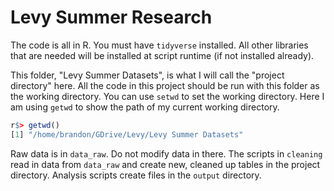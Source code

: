 # Levy Summer Research

The code is all in R. You must have `tidyverse` installed. All other libraries that
are needed will be installed at script runtime (if not installed already).

This folder, "Levy Summer Datasets",
is what I will call the "project directory" here. All the code in this project should be run
with this folder as the working directory. You can use `setwd` to set the working directory.
Here I am using `getwd` to show the path of my current working directory.

```r
r$> getwd()
[1] "/home/brandon/GDrive/Levy/Levy Summer Datasets"
```

Raw data is in `data_raw`. Do not modify data in there. The scripts in `cleaning`
read in data from `data_raw` and create new, cleaned up tables in the project directory.
Analysis scripts create files in the `output` directory.